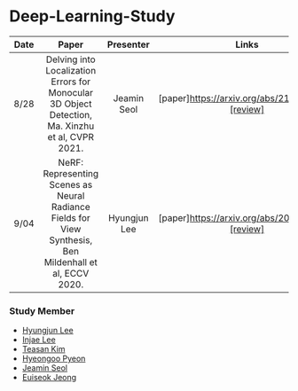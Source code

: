 # Deep-Learning-Study
Date | Paper | Presenter | Links
:---: | :---: | :---: | :---:
8/28 | Delving into Localization Errors for Monocular 3D Object Detection, Ma. Xinzhu et al, CVPR 2021. | Jeamin Seol | [paper]https://arxiv.org/abs/2103.16237) [[review]](*)
9/04 | NeRF: Representing Scenes as Neural Radiance Fields for View Synthesis, Ben Mildenhall et al, ECCV 2020. | Hyungjun Lee | [paper]https://arxiv.org/abs/2003.08934) [[review]](./NERF.pdf)

### Study Member
* [Hyungjun Lee](http://www.github.com/utilForever)
* [Injae Lee](https://github.com/oliver0922)
* [Teasan Kim](https://github.com/taemt94)
* [Hyeongoo Pyeon](https://github.com/pyeon9)
* [Jeamin Seol](https://github.com/snowjam0125)
* [Euiseok Jeong](https://github.com/EuiseokJeong)

